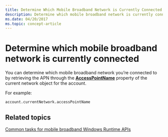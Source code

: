 ```yaml
---
title: Determine Which Mobile Broadband Network is Currently Connected
description: Determine which mobile broadband network is currently connected
ms.date: 04/20/2017
ms.topic: concept-article
---
```


# Determine which mobile broadband network is currently connected


You can determine which mobile broadband network you’re connected to by retrieving the APN through the [**AccessPointName**](/uwp/api/Windows.Networking.NetworkOperators.MobileBroadbandNetwork#Windows_Networking_NetworkOperators_MobileBroadbandNetwork_AccessPointName) property of the current network object for the account.

For example:

``` syntax
account.currentNetwork.accessPointName
```

## Related topics


[Common tasks for mobile broadband Windows Runtime APIs](./create-a-mobilebroadbandaccount-object.md)

 

